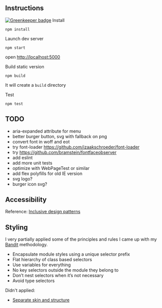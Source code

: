 ## Instructions

[![Greenkeeper badge](https://badges.greenkeeper.io/albinotonnina/react-accessible-page.svg)](https://greenkeeper.io/)
Install

`npm install`

Launch dev server

`npm start`

open [http://localhost:5000](http://localhost:5000)

Build static version

`npm build`

It will create a `build` directory

Test

`npm test`

##  TODO
- aria-expanded attribute for menu
- better burger button, svg with fallback on png
- convert font in woff and eot
- try font-loader https://github.com/izaakschroeder/font-loader
- try https://github.com/bramstein/fontfaceobserver
- add eslint
- add more unit tests
- optimize with WebPageTest or similar
- add flex polyfills for old IE version
- svg logo?
- burger icon svg?


## Accessibility

Reference: [Inclusive design patterns](https://www.smashingmagazine.com/inclusive-design-patterns/)

## Styling

I very partially applied some of the principles and rules I came up with my [Bandit](http://bandit-css.herokuapp.com) methodology.

- Encapsulate module styles using a unique selector prefix
- Flat hierarchy of class based selectors
- Use variables for everything
- No key selectors outside the module they belong to
- Don’t nest selectors when it’s not necessary
- Avoid type selectors

Didn't applied:
- [Separate skin and structure](http://bandit-css.herokuapp.com/#/39)
